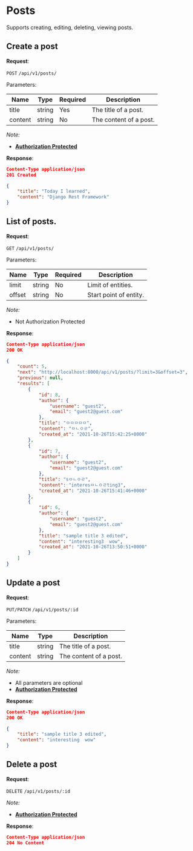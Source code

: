 # Posts
Supports creating, editing, deleting, viewing posts.

## Create a post

**Request**:

`POST` `/api/v1/posts/`

Parameters:

Name       | Type   | Required | Description
-----------|--------|----------|------------
title      | string | Yes      | The title of a post.
content    | string | No       | The content of a post.


*Note:*

- **[Authorization Protected](authentication.md)**

**Response**:

```json
Content-Type application/json
201 Created

{
    "title": "Today I learned",
    "content": "Django Rest Framework"
}
```

## List of posts.

**Request**:

`GET` `/api/v1/posts/`

Parameters:

Name       | Type   | Required | Description
-----------|--------|----------|------------
limit      | string | No       | Limit of entities.
offset     | string | No       | Start point of entity.

*Note:*

- Not Authorization Protected

**Response**:

```json
Content-Type application/json
200 OK

{
    "count": 5,
    "next": "http://localhost:8000/api/v1/posts/?limit=3&offset=3",
    "previous": null,
    "results": [
        {
            "id": 8,
            "author": {
                "username": "guest2",
                "email": "guest2@guest.com"
            },
            "title": "ㅁㅁㅁㅁㅁ",
            "content": "ㅁㄴㅇㄹ",
            "created_at": "2021-10-26T15:42:25+0000"
        },
        {
            "id": 7,
            "author": {
                "username": "guest2",
                "email": "guest2@guest.com"
            },
            "title": "sㅁㄴㅇㄹ",
            "content": "interesㅁㄴㅇㄹting3",
            "created_at": "2021-10-26T15:41:46+0000"
        },
        {
            "id": 6,
            "author": {
                "username": "guest2",
                "email": "guest2@guest.com"
            },
            "title": "sample title 3 edited",
            "content": "interesting3  wow",
            "created_at": "2021-10-26T13:50:51+0000"
        }
    ]
}
```


## Update a post

**Request**:

`PUT/PATCH` `/api/v1/posts/:id`

Parameters:

Name       | Type   | Description
-----------|--------|---
title      | string | The title of a post.
content    | string | The content of a post.



*Note:*

- All parameters are optional
- **[Authorization Protected](authentication.md)**

**Response**:

```json
Content-Type application/json
200 OK

{
    "title": "sample title 3 edited",
    "content": "interesting  wow"
}
```


## Delete a post

**Request**:

`DELETE` `/api/v1/posts/:id`


*Note:*

- **[Authorization Protected](authentication.md)**

**Response**:

```json
Content-Type application/json
204 No Content

```
